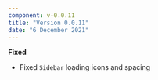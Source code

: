 ```yaml
---
component: v-0.0.11
title: "Version 0.0.11"
date: "6 December 2021"
---
```


**Fixed**

- Fixed `Sidebar` loading icons and spacing
